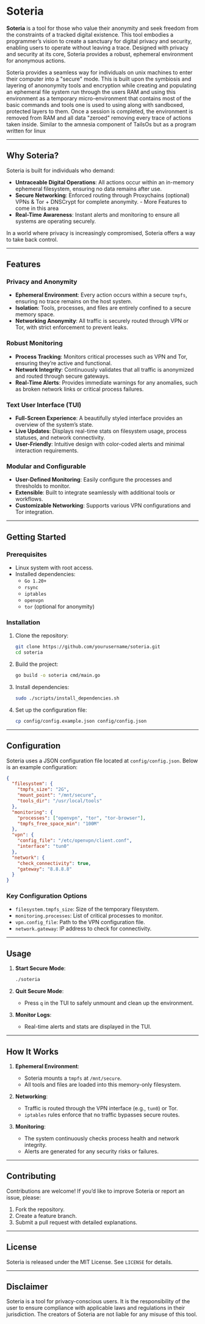 # **Soteria**

**Soteria** is a tool for those who value their anonymity and seek freedom from the constraints of a tracked digital existence. This tool embodies a programmer’s vision to create a sanctuary for digital privacy and security, enabling users to operate without leaving a trace. Designed with privacy and security at its core, Soteria provides a robust, ephemeral environment for anonymous actions.

Soteria provides a seamless way for individuals on unix machines to enter their computer into a "secure" mode. This is built upon the symbiosis and layering of anononymity tools and encryption while creating and populating an ephemeral file system run through the users RAM and using this environment as a temporary micro-environment that contains most of the basic commands and tools one is used to using along with sandboxed, protected layers to them. Once a session is completed, the environment is removed from RAM and all data "zeroed" removing every trace of actions taken inside. Similar to the amnesia component of TailsOs but as a program written for linux  

---

## **Why Soteria?**

Soteria is built for individuals who demand:

- **Untraceable Digital Operations**: All actions occur within an in-memory ephemeral filesystem, ensuring no data remains after use.
- **Secure Networking**: Enforced routing through Proxychains (optional) VPNs & Tor + DNSCrypt for complete anonymity. - More Features to come in this area
- **Real-Time Awareness**: Instant alerts and monitoring to ensure all systems are operating securely.

In a world where privacy is increasingly compromised, Soteria offers a way to take back control.

---

## **Features**

### **Privacy and Anonymity**
- **Ephemeral Environment**: Every action occurs within a secure `tmpfs`, ensuring no trace remains on the host system.
- **Isolation**: Tools, processes, and files are entirely confined to a secure memory space.
- **Networking Anonymity**: All traffic is securely routed through VPN or Tor, with strict enforcement to prevent leaks.

### **Robust Monitoring**
- **Process Tracking**: Monitors critical processes such as VPN and Tor, ensuring they’re active and functional.
- **Network Integrity**: Continuously validates that all traffic is anonymized and routed through secure gateways.
- **Real-Time Alerts**: Provides immediate warnings for any anomalies, such as broken network links or critical process failures.

### **Text User Interface (TUI)**
- **Full-Screen Experience**: A beautifully styled interface provides an overview of the system’s state.
- **Live Updates**: Displays real-time stats on filesystem usage, process statuses, and network connectivity.
- **User-Friendly**: Intuitive design with color-coded alerts and minimal interaction requirements.

### **Modular and Configurable**
- **User-Defined Monitoring**: Easily configure the processes and thresholds to monitor.
- **Extensible**: Built to integrate seamlessly with additional tools or workflows.
- **Customizable Networking**: Supports various VPN configurations and Tor integration.

---

## **Getting Started**

### **Prerequisites**
- Linux system with root access.
- Installed dependencies:
  - `Go 1.20+`
  - `rsync`
  - `iptables`
  - `openvpn`
  - `tor` (optional for anonymity)

### **Installation**
1. Clone the repository:
   ```bash
   git clone https://github.com/yourusername/soteria.git
   cd soteria
   ```

2. Build the project:
   ```bash
   go build -o soteria cmd/main.go
   ```

3. Install dependencies:
   ```bash
   sudo ./scripts/install_dependencies.sh
   ```

4. Set up the configuration file:
   ```bash
   cp config/config.example.json config/config.json
   ```

---

## **Configuration**

Soteria uses a JSON configuration file located at `config/config.json`. Below is an example configuration:

```json
{
  "filesystem": {
    "tmpfs_size": "2G",
    "mount_point": "/mnt/secure",
    "tools_dir": "/usr/local/tools"
  },
  "monitoring": {
    "processes": ["openvpn", "tor", "tor-browser"],
    "tmpfs_free_space_min": "100M"
  },
  "vpn": {
    "config_file": "/etc/openvpn/client.conf",
    "interface": "tun0"
  },
  "network": {
    "check_connectivity": true,
    "gateway": "8.8.8.8"
  }
}
```

### **Key Configuration Options**
- `filesystem.tmpfs_size`: Size of the temporary filesystem.
- `monitoring.processes`: List of critical processes to monitor.
- `vpn.config_file`: Path to the VPN configuration file.
- `network.gateway`: IP address to check for connectivity.

---

## **Usage**

1. **Start Secure Mode**:
   ```bash
   ./soteria
   ```

2. **Quit Secure Mode**:
   - Press `q` in the TUI to safely unmount and clean up the environment.

3. **Monitor Logs**:
   - Real-time alerts and stats are displayed in the TUI.

---

## **How It Works**

1. **Ephemeral Environment**:
   - Soteria mounts a `tmpfs` at `/mnt/secure`.
   - All tools and files are loaded into this memory-only filesystem.

2. **Networking**:
   - Traffic is routed through the VPN interface (e.g., `tun0`) or Tor.
   - `iptables` rules enforce that no traffic bypasses secure routes.

3. **Monitoring**:
   - The system continuously checks process health and network integrity.
   - Alerts are generated for any security risks or failures.

---

## **Contributing**

Contributions are welcome! If you’d like to improve Soteria or report an issue, please:
1. Fork the repository.
2. Create a feature branch.
3. Submit a pull request with detailed explanations.

---

## **License**

Soteria is released under the MIT License. See `LICENSE` for details.

---

## **Disclaimer**

Soteria is a tool for privacy-conscious users. It is the responsibility of the user to ensure compliance with applicable laws and regulations in their jurisdiction. The creators of Soteria are not liable for any misuse of this tool.
```

